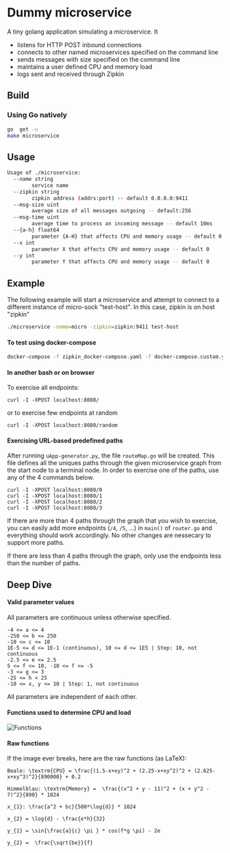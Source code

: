 # Dummy microservice

A tiny golang application simulating a microservice. It

- listens for HTTP POST inbound connections
- connects to other named microservices specified on the command line
- sends messages with size specified on the command line
- maintains a user defined CPU and memory load
- logs sent and received through Zipkin

## Build

### Using Go natively

```bash
go  get -u
make microservice
```

## Usage

```bash
Usage of ./microservice:
  --name string
        service name
  --zipkin string
        zipkin address (addrs:port) -- default 0.0.0.0:9411
  --msg-size uint
        average size of all messages outgoing -- default:256
  --msg-time uint
        average time to process an incoming message -- default 10ms
  --{a-h} float64
        parameter {A-H} that affects CPU and memory usage -- default 0
  --x int
        parameter X that affects CPU and memory usage -- default 0
  --y int
        parameter Y that affects CPU and memory usage -- default 0
```

## Example

The following example will start a microservice and attempt to connect to a different instance of micro-sock "test-host". In this case, zipkin is on host "zipkin"

```bash
./microservice -name=micro -zipkin=zipkin:9411 test-host
```

#### To test using docker-compose

```bash
docker-compose -f zipkin_docker-compose.yaml -f docker-compose.custom.yml up
```

#### In another bash or on browser

To exercise all endpoints:

```
curl -I -XPOST localhost:8080/
```
or to exercise few endpoints at random
```
curl -I -XPOST localhost:8080/random
```


#### Exercising URL-based predefined paths

After running `uApp-generator.py`, the file `routeMap.go` will be created. This file defines all the uniques paths through the given microservice graph from the start node to a terminal node. 
In order to exercise one of the paths, use any of the 4 commands below.

```
curl -I -XPOST localhost:8080/0
curl -I -XPOST localhost:8080/1
curl -I -XPOST localhost:8080/2
curl -I -XPOST localhost:8080/3
```

If there are more than 4 paths through the graph that you wish to exercise, you can easily add more endpoints (`/4`, `/5`, ...) in `main()` of `router.go` and everything should work accordingly.
No other changes are nessecary to support more paths.

If there are less than 4 paths through the graph, only use the endpoints less than the number of paths. 


## Deep Dive
#### Valid parameter values
All parameters are continuous unless otherwise specified.
```
-4 <= a <= 4
-250 <= b <= 250
-10 <= c <= 10
1E-5 <= d <= 1E-1 (continuous), 10 <= d <= 1E5 | Step: 10, not continuous
-2.5 <= e <= 2.5
5 <= f <= 10, -10 <= f <= -5
-3 <= g <= 3
-25 <= h < 25
-10 <= x, y <= 10 | Step: 1, not continuous
```
All parameters are independent of each other.

#### Functions used to determine CPU and load
![Functions](https://quicklatex.com/cache3/76/ql_be0aa52379850f1f5b576bc689a00e76_l3.png)

#### Raw functions
If the image ever breaks, here are the raw functions (as LaTeX):
```
Beale: \textrm{CPU} = \frac{(1.5-x+xy)^2 + (2.25-x+xy^2)^2 + (2.625-x+xy^3)^2}{890000} + 0.2

Himmelblau: \textrm{Memory} =  \frac{(x^2 + y - 11)^2 + (x + y^2 - 7)^2}{890} * 1024

x_{1}: \frac{a^2 + bc}{500*\log{d}} * 1024

x_{2} = \log{d} - \frac{e*h}{32}

y_{1} = \sin{\frac{a}{c} \pi } * cos(f*g \pi) - 2e

y_{2} =  \frac{\sqrt{be}}{f}
```